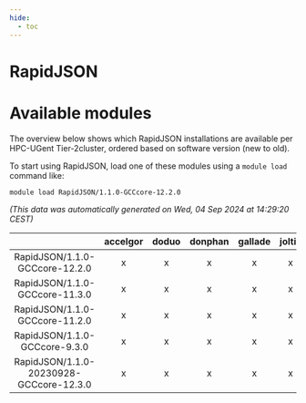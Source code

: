 ```yaml
---
hide:
  - toc
---
```


RapidJSON
=========

# Available modules


The overview below shows which RapidJSON installations are available per HPC-UGent Tier-2cluster, ordered based on software version (new to old).

To start using RapidJSON, load one of these modules using a `module load` command like:

```shell
module load RapidJSON/1.1.0-GCCcore-12.2.0
```

*(This data was automatically generated on Wed, 04 Sep 2024 at 14:29:20 CEST)*  

| |accelgor|doduo|donphan|gallade|joltik|shinx|skitty|
| :---: | :---: | :---: | :---: | :---: | :---: | :---: | :---: |
|RapidJSON/1.1.0-GCCcore-12.2.0|x|x|x|x|x|-|x|
|RapidJSON/1.1.0-GCCcore-11.3.0|x|x|x|x|x|-|x|
|RapidJSON/1.1.0-GCCcore-11.2.0|x|x|x|x|x|-|x|
|RapidJSON/1.1.0-GCCcore-9.3.0|x|x|x|x|x|-|x|
|RapidJSON/1.1.0-20230928-GCCcore-12.3.0|x|x|x|x|x|x|x|
